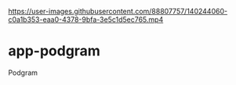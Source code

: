 

https://user-images.githubusercontent.com/88807757/140244060-c0a1b353-eaa0-4378-9bfa-3e5c1d5ec765.mp4

# app-podgram
Podgram
